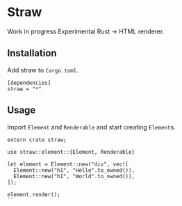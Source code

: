 # Straw

Work in progress Experimental Rust -> HTML renderer.

## Installation

Add straw to `Cargo.toml`.

```
[dependencies]
straw = "*"
```

## Usage

Import `Element` and `Renderable` and start creating `Element`s.

```
extern crate straw;

use straw::element::{Element, Renderable}

let element = Element::new("div", vec![
  Element::new("h1", "Hello".to_owned()),
  Element::new("h1", "World".to_owned()),
]);

element.render();
``
